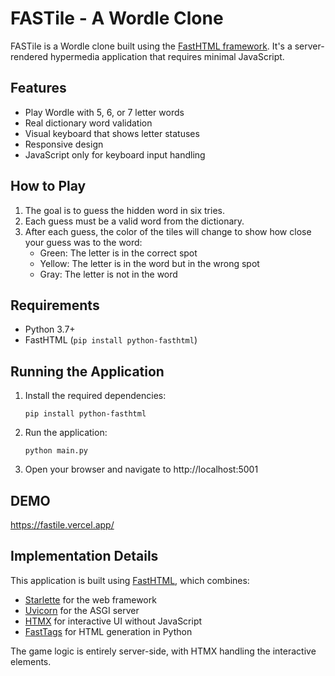 # FASTile - A Wordle Clone

FASTile is a Wordle clone built using the [FastHTML framework](https://fastht.ml). It's a server-rendered hypermedia application that requires minimal JavaScript.

## Features

- Play Wordle with 5, 6, or 7 letter words
- Real dictionary word validation
- Visual keyboard that shows letter statuses
- Responsive design
- JavaScript only for keyboard input handling

## How to Play

1. The goal is to guess the hidden word in six tries.
2. Each guess must be a valid word from the dictionary.
3. After each guess, the color of the tiles will change to show how close your guess was to the word:
   - Green: The letter is in the correct spot
   - Yellow: The letter is in the word but in the wrong spot
   - Gray: The letter is not in the word

## Requirements

- Python 3.7+
- FastHTML (`pip install python-fasthtml`)

## Running the Application

1. Install the required dependencies:
   ```
   pip install python-fasthtml
   ```

2. Run the application:
   ```
   python main.py
   ```

3. Open your browser and navigate to http://localhost:5001

## DEMO
https://fastile.vercel.app/

## Implementation Details

This application is built using [FastHTML](https://fastht.ml), which combines:
- [Starlette](https://www.starlette.io/) for the web framework
- [Uvicorn](https://www.uvicorn.org/) for the ASGI server
- [HTMX](https://htmx.org) for interactive UI without JavaScript
- [FastTags](https://fastht.ml/docs/explains/explaining_xt_components.html) for HTML generation in Python

The game logic is entirely server-side, with HTMX handling the interactive elements.
